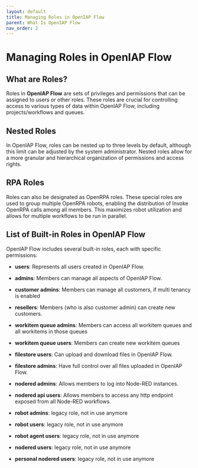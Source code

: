 ```yaml
---
layout: default
title: Managing Roles in OpenIAP Flow
parent: What Is OpenIAP Flow
nav_order: 2
---
```

# Managing Roles in OpenIAP Flow

## What are Roles?
Roles in **OpenIAP Flow** are sets of privileges and permissions that can be assigned to users or other roles. These roles are crucial for controlling access to various types of data within OpenIAP Flow, including projects/workflows and queues.

## Nested Roles
In OpenIAP Flow, roles can be nested up to three levels by default, although this limit can be adjusted by the system administrator. Nested roles allow for a more granular and hierarchical organization of permissions and access rights.

## RPA Roles
Roles can also be designated as OpenRPA roles. These special roles are used to group multiple OpenRPA robots, enabling the distribution of Invoke OpenRPA calls among all members. This maximizes robot utilization and allows for multiple workflows to be run in parallel.

## List of Built-in Roles in OpenIAP Flow
OpenIAP Flow includes several built-in roles, each with specific permissions:
- **users**: Represents all users created in OpenIAP Flow.
- **admins**: Members can manage all aspects of OpenIAP Flow.
- **customer admins**: Members can manage all customers, if multi tenancy is enabled
- **resellers**: Members (who is also customer admin) can create new customers.
- **workitem queue admins**: Members can access all workitem queues and all workitems in those queues
- **workitem queue users**: Members can create new workitem queues
- **filestore users**: Can upload and download files in OpenIAP Flow.
- **filestore admins**: Have full control over all files uploaded in OpenIAP Flow.
- **nodered admins**: Allows members to log into Node-RED instances.
- **nodered api users**: Allows members to access any http endpoint exposed from all Node-RED workflows.



- **robot admins**: legacy role, not in use anymore
- **robot users**:  legacy role, not in use anymore
- **robot agent users**:  legacy role, not in use anymore
- **nodered users**:  legacy role, not in use anymore
- **personal nodered users**:  legacy role, not in use anymore